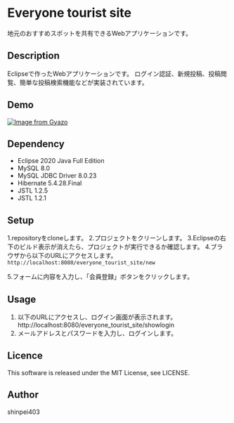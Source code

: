 Everyone tourist site
====
地元のおすすめスポットを共有できるWebアプリケーションです。

## Description

Eclipseで作ったWebアプリケーションです。
ログイン認証、新規投稿、投稿閲覧、簡単な投稿検索機能などが実装されています。

## Demo

[![Image from Gyazo](https://i.gyazo.com/5dbba1c513f93f279dd1d2987a4e4b50.gif)](https://gyazo.com/5dbba1c513f93f279dd1d2987a4e4b50)

## Dependency
<ul>
  <li>Eclipse 2020 Java Full Edition</li>
  <li>MySQL 8.0</li>
  <li>MySQL JDBC Driver 8.0.23</li>
  <li>Hibernate 5.4.28.Final</li>
  <li>JSTL 1.2.5</li>
  <li>JSTL 1.2.1</li>
</ul>

## Setup


  1.repositoryをcloneします。
  2.プロジェクトをクリーンします。
  3.Eclipseの右下のビルド表示が消えたら、プロジェクトが実行できるか確認します。
  4.ブラウザから以下のURLにアクセスします。<br>
     `http://localhost:8080/everyone_tourist_site/new `
  
  5.フォームに内容を入力し、「会員登録」ボタンをクリックします。
 
## Usage

<ol>
  <li>以下のURLにアクセスし、ログイン画面が表示されます。<br>
    http://localhost:8080/everyone_tourist_site/showlogin
  </li>
  <li>メールアドレスとパスワードを入力し、ログインします。</li>
</ol>

## Licence

This software is released under the MIT License, see LICENSE.

## Author
shinpei403



